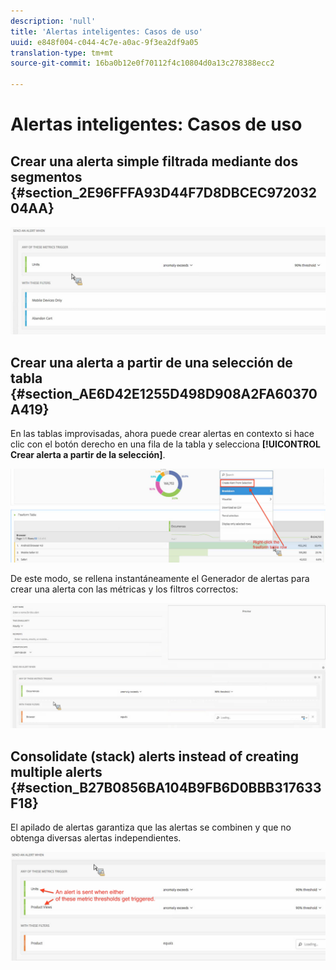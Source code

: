 ```yaml
---
description: 'null'
title: 'Alertas inteligentes: Casos de uso'
uuid: e848f004-c044-4c7e-a0ac-9f3ea2df9a05
translation-type: tm+mt
source-git-commit: 16ba0b12e0f70112f4c10804d0a13c278388ecc2

---
```



# Alertas inteligentes: Casos de uso

## Crear una alerta simple filtrada mediante dos segmentos {#section_2E96FFFA93D44F7D8DBCEC97203204AA}

<!-- 

Update screenshots for better readability.

 -->

![](assets/alerts_example1.png)

## Crear una alerta a partir de una selección de tabla {#section_AE6D42E1255D498D908A2FA60370A419}

En las tablas improvisadas, ahora puede crear alertas en contexto si hace clic con el botón derecho en una fila de la tabla y selecciona **[!UICONTROL Crear alerta a partir de la selección]**.

![](assets/alert_selection.png)

De este modo, se rellena instantáneamente el Generador de alertas para crear una alerta con las métricas y los filtros correctos:

![](assets/prepopulated_alert.png)

## Consolidate (stack) alerts instead of creating multiple alerts {#section_B27B0856BA104B9FB6D0BBB317633F18}

El apilado de alertas garantiza que las alertas se combinen y que no obtenga diversas alertas independientes.

![](assets/alerts_example2.png)

